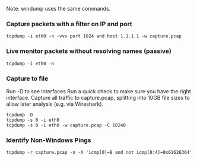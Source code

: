 Note: windump uses the same commands.

### Capture packets with a filter on IP and port
```
tcpdump -i eth0 -n -vvv port 1024 and host 1.1.1.1 -w capture.pcap
```

### Live monitor packets without resolving names (passive)
```
tcpdump -i eth0 -n
```


### Capture to file
Run -D to see interfaces
Run a quick check to make sure you have the right interface.
Capture all traffic to capture.pcap, splitting into 10GB file sizes to allow later analysis (e.g. via Wireshark).
```
tcpdump -D
tcpdump -s 0 -i eth0
tcpdump -s 0 -i eth0 -w capture.pcap -C 10240
```


### Identify Non-Windows Pings
```
tcpdump -r capture.pcap -n -X 'icmp[0]=8 and not icmp[8:4]=0x61626364'
```

